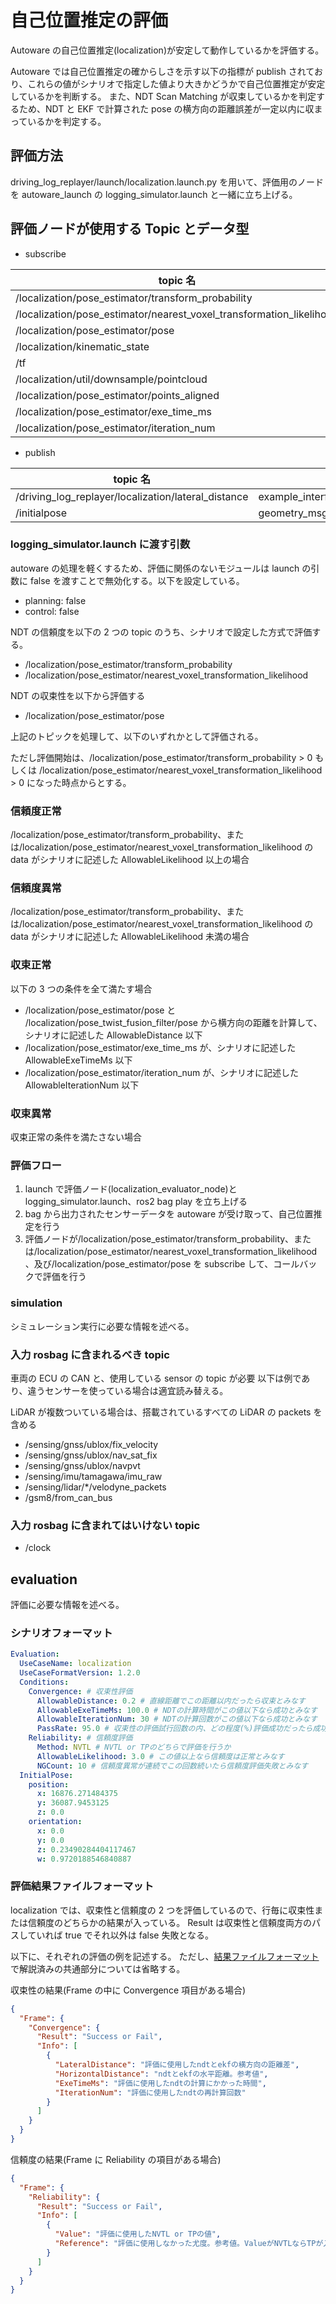 # 自己位置推定の評価

Autoware の自己位置推定(localization)が安定して動作しているかを評価する。

Autoware では自己位置推定の確からしさを示す以下の指標が publish されており、これらの値がシナリオで指定した値より大きかどうかで自己位置推定が安定しているかを判断する。
また、NDT Scan Matching が収束しているかを判定するため、NDT と EKF で計算された pose の横方向の距離誤差が一定以内に収まっているかを判定する。

## 評価方法

driving_log_replayer/launch/localization.launch.py を用いて、評価用のノードを autoware_launch の logging_simulator.launch と一緒に立ち上げる。

## 評価ノードが使用する Topic とデータ型

- subscribe

| topic 名                                                             | データ型                              |
| -------------------------------------------------------------------- | ------------------------------------- |
| /localization/pose_estimator/transform_probability                   | tier4_debug_msgs::msg::Float32Stamped |
| /localization/pose_estimator/nearest_voxel_transformation_likelihood | tier4_debug_msgs::msg::Float32Stamped |
| /localization/pose_estimator/pose                                    | geometry_msgs::msg::PoseStamped       |
| /localization/kinematic_state                                        | nav_msgs::msg::Odometry               |
| /tf                                                                  | tf2_msgs/msg/TFMessage                |
| /localization/util/downsample/pointcloud                             | sensor_msgs::msg::PointCloud2         |
| /localization/pose_estimator/points_aligned                          | sensor_msgs::msg::PointCloud2         |
| /localization/pose_estimator/exe_time_ms                             | tier4_debug_msgs::msg::Float32Stamped |
| /localization/pose_estimator/iteration_num                           | tier4_debug_msgs::msg::Int32Stamped   |

- publish

| topic 名                                            | データ型                                      |
| --------------------------------------------------- | --------------------------------------------- |
| /driving_log_replayer/localization/lateral_distance | example_interfaces::msg::Float64              |
| /initialpose                                        | geometry_msgs::msg::PoseWithCovarianceStamped |

### logging_simulator.launch に渡す引数

autoware の処理を軽くするため、評価に関係のないモジュールは launch の引数に false を渡すことで無効化する。以下を設定している。

- planning: false
- control: false

NDT の信頼度を以下の 2 つの topic のうち、シナリオで設定した方式で評価する。

- /localization/pose_estimator/transform_probability
- /localization/pose_estimator/nearest_voxel_transformation_likelihood

NDT の収束性を以下から評価する

- /localization/pose_estimator/pose

上記のトピックを処理して、以下のいずれかとして評価される。

ただし評価開始は、/localization/pose_estimator/transform_probability > 0 もしくは /localization/pose_estimator/nearest_voxel_transformation_likelihood > 0 になった時点からとする。

### 信頼度正常

/localization/pose_estimator/transform_probability、または/localization/pose_estimator/nearest_voxel_transformation_likelihood の data がシナリオに記述した AllowableLikelihood 以上の場合

### 信頼度異常

/localization/pose_estimator/transform_probability、または/localization/pose_estimator/nearest_voxel_transformation_likelihood の data がシナリオに記述した AllowableLikelihood 未満の場合

### 収束正常

以下の 3 つの条件を全て満たす場合

- /localization/pose_estimator/pose と /localization/pose_twist_fusion_filter/pose から横方向の距離を計算して、シナリオに記述した AllowableDistance 以下
- /localization/pose_estimator/exe_time_ms が、シナリオに記述した AllowableExeTimeMs 以下
- /localization/pose_estimator/iteration_num が、シナリオに記述した AllowableIterationNum 以下

### 収束異常

収束正常の条件を満たさない場合

### 評価フロー

1. launch で評価ノード(localization_evaluator_node)と logging_simulator.launch、ros2 bag play を立ち上げる
2. bag から出力されたセンサーデータを autoware が受け取って、自己位置推定を行う
3. 評価ノードが/localization/pose_estimator/transform_probability、または/localization/pose_estimator/nearest_voxel_transformation_likelihood、及び/localization/pose_estimator/pose を subscribe して、コールバックで評価を行う

### simulation

シミュレーション実行に必要な情報を述べる。

### 入力 rosbag に含まれるべき topic

車両の ECU の CAN と、使用している sensor の topic が必要
以下は例であり、違うセンサーを使っている場合は適宜読み替える。

LiDAR が複数ついている場合は、搭載されているすべての LiDAR の packets を含める

- /sensing/gnss/ublox/fix_velocity
- /sensing/gnss/ublox/nav_sat_fix
- /sensing/gnss/ublox/navpvt
- /sensing/imu/tamagawa/imu_raw
- /sensing/lidar/\*/velodyne_packets
- /gsm8/from_can_bus

### 入力 rosbag に含まれてはいけない topic

- /clock

## evaluation

評価に必要な情報を述べる。

### シナリオフォーマット

```yaml
Evaluation:
  UseCaseName: localization
  UseCaseFormatVersion: 1.2.0
  Conditions:
    Convergence: # 収束性評価
      AllowableDistance: 0.2 # 直線距離でこの距離以内だったら収束とみなす
      AllowableExeTimeMs: 100.0 # NDTの計算時間がこの値以下なら成功とみなす
      AllowableIterationNum: 30 # NDTの計算回数がこの値以下なら成功とみなす
      PassRate: 95.0 # 収束性の評価試行回数の内、どの程度(%)評価成功だったら成功とするか
    Reliability: # 信頼度評価
      Method: NVTL # NVTL or TPのどちらで評価を行うか
      AllowableLikelihood: 3.0 # この値以上なら信頼度は正常とみなす
      NGCount: 10 # 信頼度異常が連続でこの回数続いたら信頼度評価失敗とみなす
  InitialPose:
    position:
      x: 16876.271484375
      y: 36087.9453125
      z: 0.0
    orientation:
      x: 0.0
      y: 0.0
      z: 0.23490284404117467
      w: 0.9720188546840887
```

### 評価結果ファイルフォーマット

localization では、収束性と信頼度の 2 つを評価しているので、行毎に収束性または信頼度のどちらかの結果が入っている。
Result は収束性と信頼度両方のパスしていれば true でそれ以外は false 失敗となる。

以下に、それぞれの評価の例を記述する。
ただし、[結果ファイルフォーマット](https://github.com/tier4/driving_log_replayer/blob/develop/docs/result_format/index.md#%E3%83%95%E3%82%A9%E3%83%BC%E3%83%9E%E3%83%83%E3%83%88)で解説済みの共通部分については省略する。

収束性の結果(Frame の中に Convergence 項目がある場合)

```json
{
  "Frame": {
    "Convergence": {
      "Result": "Success or Fail",
      "Info": [
        {
          "LateralDistance": "評価に使用したndtとekfの横方向の距離差",
          "HorizontalDistance": "ndtとekfの水平距離。参考値",
          "ExeTimeMs": "評価に使用したndtの計算にかかった時間",
          "IterationNum": "評価に使用したndtの再計算回数"
        }
      ]
    }
  }
}
```

信頼度の結果(Frame に Reliability の項目がある場合)

```json
{
  "Frame": {
    "Reliability": {
      "Result": "Success or Fail",
      "Info": [
        {
          "Value": "評価に使用したNVTL or TPの値",
          "Reference": "評価に使用しなかった尤度。参考値。ValueがNVTLならTPが入る"
        }
      ]
    }
  }
}
```
